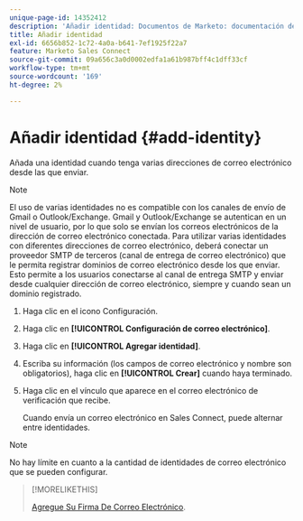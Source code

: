 ```yaml
---
unique-page-id: 14352412
description: 'Añadir identidad: Documentos de Marketo: documentación del producto'
title: Añadir identidad
exl-id: 6656b852-1c72-4a0a-b641-7ef1925f22a7
feature: Marketo Sales Connect
source-git-commit: 09a656c3a0d0002edfa1a61b987bff4c1dff33cf
workflow-type: tm+mt
source-wordcount: '169'
ht-degree: 2%

---
```


# Añadir identidad {#add-identity}

Añada una identidad cuando tenga varias direcciones de correo electrónico desde las que enviar.

>[!NOTE]
>
>El uso de varias identidades no es compatible con los canales de envío de Gmail o Outlook/Exchange. Gmail y Outlook/Exchange se autentican en un nivel de usuario, por lo que solo se envían los correos electrónicos de la dirección de correo electrónico conectada. Para utilizar varias identidades con diferentes direcciones de correo electrónico, deberá conectar un proveedor SMTP de terceros (canal de entrega de correo electrónico) que le permita registrar dominios de correo electrónico desde los que enviar. Esto permite a los usuarios conectarse al canal de entrega SMTP y enviar desde cualquier dirección de correo electrónico, siempre y cuando sean un dominio registrado.

1. Haga clic en el icono Configuración.

1. Haga clic en **[!UICONTROL Configuración de correo electrónico]**.

1. Haga clic en **[!UICONTROL Agregar identidad]**.

1. Escriba su información (los campos de correo electrónico y nombre son obligatorios), haga clic en **[!UICONTROL Crear]** cuando haya terminado.

1. Haga clic en el vínculo que aparece en el correo electrónico de verificación que recibe.

   Cuando envía un correo electrónico en Sales Connect, puede alternar entre identidades.

>[!NOTE]
>
>No hay límite en cuanto a la cantidad de identidades de correo electrónico que se pueden configurar.

>[!MORELIKETHIS]
>
>[Agregue Su Firma De Correo Electrónico](/help/marketo/product-docs/marketo-sales-connect/getting-started/email-settings/add-your-email-signature.md).
